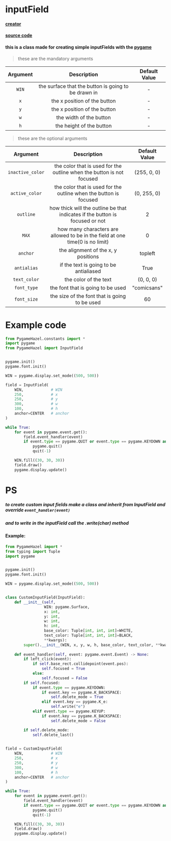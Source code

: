 # inputField

#### [creator](https://github.com/Emc2356)
#### [source code](https://github.com/Emc2356/PygameHazel)

#### this is a class made for creating simple inputFields with the [pygame](https://www.pygame.org)
> these are the mandatory arguments

| Argument | Description | Default Value |
|:----------:|:-------------:|:---------------:|
| `WIN` | the surface that the button is going to be drawn in | - |
| `x` | the x position of the button | - |
| `y` | the x position of the button | - |
| `w` | the width of the button | - |
| `h` | the height of the button | - |
> these are the optional arguments

| Argument | Description | Default Value |
|:----------:|:-------------:|:---------------:|
| `inactive_color` | the color that is used for the outline when the button is not focused | (255, 0, 0) |
| `active_color` | the color that is used for the outline when the button is focused | (0, 255, 0) |
| `outline` | how thick will the outline be that indicates if the button is focused or not | 2 |
| `MAX` | how many characters are allowed to be in the field at one time(0 is no limit) | 0 |
| `anchor` | the alignment of the x, y positions | topleft | 
| `antialias` | if the text is going to be antialiased | True |
| `text_color` | the color of the text | (0, 0, 0) |
| `font_type` | the font that is going to be used | "comicsans" |
| `font_size` | the size of the font that is going to be used | 60 |

# Example code

```python
from PygameHazel.constants import *
import pygame
from PygameHazel import InputField


pygame.init()
pygame.font.init()

WIN = pygame.display.set_mode((500, 500))

field = InputField(
    WIN,            # WIN
    250,            # x
    250,            # y
    300,            # w
    100,            # h
    anchor=CENTER   # anchor
)

while True:
    for event in pygame.event.get():
        field.event_handler(event)
        if event.type == pygame.QUIT or event.type == pygame.KEYDOWN and event.key == pygame.K_ESCAPE:
            pygame.quit()
            quit(-1)

    WIN.fill((30, 30, 30))
    field.draw()
    pygame.display.update()
```

# PS
##### to create custom input fields make a class and inherit from InputField and override `event_handler(event)`
##### and to write in the inputField call the .write(char) method
#### Example:

```python
from PygameHazel import *
from typing import Tuple
import pygame


pygame.init()
pygame.font.init()

WIN = pygame.display.set_mode((500, 500))


class CustomInputField(InputField):
    def __init__(self,
                 WIN: pygame.Surface,
                 x: int,
                 y: int,
                 w: int,
                 h: int,
                 base_color: Tuple[int, int, int]=WHITE,
                 text_color: Tuple[int, int, int]=BLACK,
                 **kwargs):
        super().__init__(WIN, x, y, w, h, base_color, text_color, **kwargs)
    
    def event_handler(self, event: pygame.event.Event) -> None:
        if left_click(event):
            if self.base_rect.collidepoint(event.pos):
                self.focused = True
            else:
                self.focused = False
        if self.focused:
            if event.type == pygame.KEYDOWN:
                if event.key == pygame.K_BACKSPACE:
                    self.delete_mode = True
                elif event.key == pygame.K_e:
                    self.write("e")
            elif event.type == pygame.KEYUP:
                if event.key == pygame.K_BACKSPACE:
                    self.delete_mode = False

        if self.delete_mode:
            self.delete_last()
    

field = CustomInputField(
    WIN,            # WIN
    250,            # x
    250,            # y
    300,            # w
    100,            # h
    anchor=CENTER   # anchor
)

while True:
    for event in pygame.event.get():
        field.event_handler(event)
        if event.type == pygame.QUIT or event.type == pygame.KEYDOWN and event.key == pygame.K_ESCAPE:
            pygame.quit()
            quit(-1)

    WIN.fill((30, 30, 30))
    field.draw()
    pygame.display.update()
```
